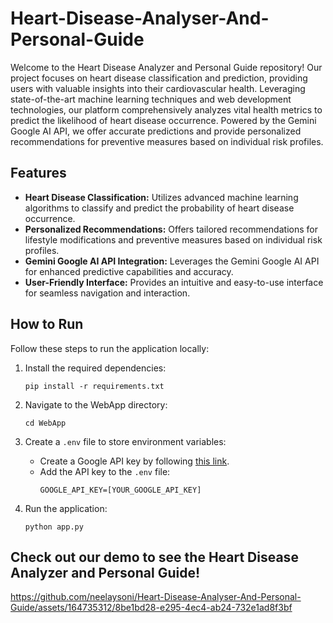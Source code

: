 # Heart-Disease-Analyser-And-Personal-Guide

Welcome to the Heart Disease Analyzer and Personal Guide repository! Our project focuses on heart disease classification and prediction, providing users with valuable insights into their cardiovascular health. Leveraging state-of-the-art machine learning techniques and web development technologies, our platform comprehensively analyzes vital health metrics to predict the likelihood of heart disease occurrence. Powered by the Gemini Google AI API, we offer accurate predictions and provide personalized recommendations for preventive measures based on individual risk profiles.

## Features

- **Heart Disease Classification:** Utilizes advanced machine learning algorithms to classify and predict the probability of heart disease occurrence.
- **Personalized Recommendations:** Offers tailored recommendations for lifestyle modifications and preventive measures based on individual risk profiles.
- **Gemini Google AI API Integration:** Leverages the Gemini Google AI API for enhanced predictive capabilities and accuracy.
- **User-Friendly Interface:** Provides an intuitive and easy-to-use interface for seamless navigation and interaction.

## How to Run
Follow these steps to run the application locally:

1. Install the required dependencies:
    ```
    pip install -r requirements.txt
    ```

2. Navigate to the WebApp directory:
    ```
    cd WebApp
    ```

3. Create a `.env` file to store environment variables:
    - Create a Google API key by following [this link](https://ai.google.dev/).
    - Add the API key to the `.env` file:
        ```
        GOOGLE_API_KEY=[YOUR_GOOGLE_API_KEY]
        ```

4. Run the application:
    ```
    python app.py
    ```

## Check out our demo to see the Heart Disease Analyzer and Personal Guide! 

https://github.com/neelaysoni/Heart-Disease-Analyser-And-Personal-Guide/assets/164735312/8be1bd28-e295-4ec4-ab24-732e1ad8f3bf

